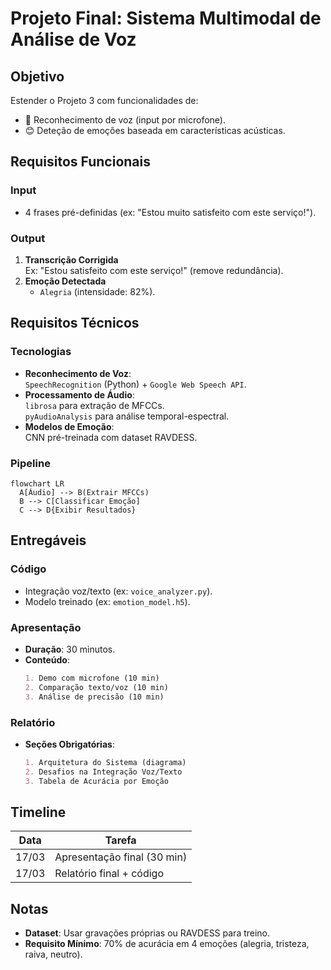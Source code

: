 # Projeto Final: Sistema Multimodal de Análise de Voz

## Objetivo
Estender o Projeto 3 com funcionalidades de:
- 🎤 Reconhecimento de voz (input por microfone).
- 😊 Deteção de emoções baseada em características acústicas.

## Requisitos Funcionais
### Input
- 4 frases pré-definidas (ex: "Estou muito satisfeito com este serviço!").

### Output
1. **Transcrição Corrigida**  
   Ex: "Estou satisfeito com este serviço!" (remove redundância).
2. **Emoção Detectada**  
   - `Alegria` (intensidade: 82%).

## Requisitos Técnicos
### Tecnologias
- **Reconhecimento de Voz**:  
  `SpeechRecognition` (Python) + `Google Web Speech API`.
- **Processamento de Áudio**:  
  `librosa` para extração de MFCCs.  
  `pyAudioAnalysis` para análise temporal-espectral.
- **Modelos de Emoção**:  
  CNN pré-treinada com dataset RAVDESS.

### Pipeline
```mermaid
flowchart LR
  A[Áudio] --> B(Extrair MFCCs)
  B --> C[Classificar Emoção]
  C --> D{Exibir Resultados}
```

## Entregáveis
### Código
- Integração voz/texto (ex: `voice_analyzer.py`).
- Modelo treinado (ex: `emotion_model.h5`).

### Apresentação
- **Duração**: 30 minutos.
- **Conteúdo**:
  ```markdown
  1. Demo com microfone (10 min)
  2. Comparação texto/voz (10 min)
  3. Análise de precisão (10 min)
  ```

### Relatório
- **Seções Obrigatórias**:
  ```markdown
  1. Arquitetura do Sistema (diagrama)
  2. Desafios na Integração Voz/Texto
  3. Tabela de Acurácia por Emoção
  ```

## Timeline
| Data       | Tarefa                             |
|------------|------------------------------------|
| 17/03      | Apresentação final (30 min)        |
| 17/03      | Relatório final + código           |

## Notas
- **Dataset**: Usar gravações próprias ou RAVDESS para treino.
- **Requisito Mínimo**: 70% de acurácia em 4 emoções (alegria, tristeza, raiva, neutro).
